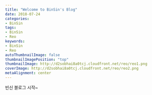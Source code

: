 ```yaml
---
title: "Welcome to BinSin's Blog"
date: 2018-07-24
categories:
- BinSin
tags:
- BinSin
- Reo
keywords:
- BinSin
- Reo
autoThumbnailImage: false
thumbnailImagePosition: "top"
thumbnailImage: http://d2sobhai8a0tcj.cloudfront.net/reo/reo1.png
coverImage: http://d2sobhai8a0tcj.cloudfront.net/reo/reo2.png
metaAlignment: center
---
```


빈신 블로그 시작~
